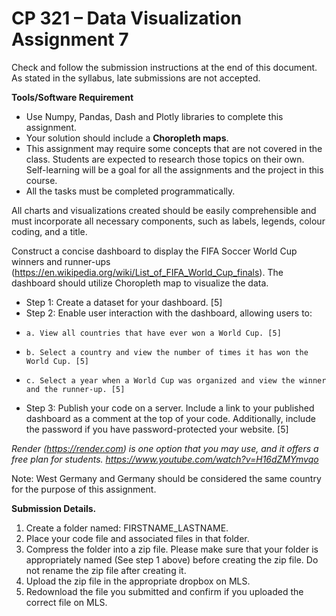 # CP 321 – Data Visualization Assignment 7

Check and follow the submission instructions at the end of this document.
As stated in the syllabus, late submissions are not accepted.

**Tools/Software Requirement**
- Use Numpy, Pandas, Dash and Plotly libraries to complete this assignment.
- Your solution should include a **Choropleth maps**.
- This assignment may require some concepts that are not covered in the class. Students are expected to research those topics on their own. Self-learning will be a goal for all the assignments and the project in this course.
- All the tasks must be completed programmatically.

All charts and visualizations created should be easily comprehensible and must incorporate all necessary components, such as labels, legends, colour coding, and a title.

Construct a concise dashboard to display the FIFA Soccer World Cup winners and runner-ups (https://en.wikipedia.org/wiki/List_of_FIFA_World_Cup_finals). The dashboard should utilize Choropleth map to visualize the data.
- Step 1: Create a dataset for your dashboard. [5]
- Step 2: Enable user interaction with the dashboard, allowing users to:
-     a. View all countries that have ever won a World Cup. [5]
-     b. Select a country and view the number of times it has won the World Cup. [5]
-     c. Select a year when a World Cup was organized and view the winner and the runner-up. [5]
- Step 3: Publish your code on a server. Include a link to your published dashboard as a comment at the top of your code. Additionally, include the password if you have password-protected your website. [5]

_Render (https://render.com) is one option that you may use, and it offers a free plan for students. https://www.youtube.com/watch?v=H16dZMYmvqo_

Note: West Germany and Germany should be considered the same country for the purpose of this assignment.

**Submission Details.**
1. Create a folder named: FIRSTNAME_LASTNAME.
2. Place your code file and associated files in that folder.
3. Compress the folder into a zip file. Please make sure that your folder is appropriately named (See step 1 above) before creating the zip file. Do not rename the zip file after creating it.
4. Upload the zip file in the appropriate dropbox on MLS.
5. Redownload the file you submitted and confirm if you uploaded the correct file on MLS.

